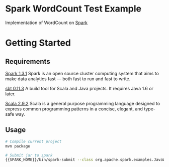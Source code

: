 Spark WordCount Test Example
========================

Implementation of WordCount on [Spark](http://www.spark-project.org)

# Getting Started #

## Requirements

[Spark 1.3.1](http://www.spark-project.org)
Spark is an open source cluster computing system that aims to make data analytics fast — both fast to run and fast to write.

[sbt 0.11.3](http://www.scala-sbt.org/)
A build tool for Scala and Java projects. It requires Java 1.6 or later.

[Scala 2.9.2](http://www.scala-lang.org/)
Scala is a general purpose programming language designed to express common programming patterns in a concise, elegant, and type-safe way.


## Usage

```bash
# Compile current project
mvn package

# Submit jar to spark
{{SPARK_HOME}}/bin/spark-submit --class org.apache.spark.examples.JavaWordCount target/SparkKMeans-1.0-SNAPSHOT.jar linux.words
```
